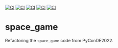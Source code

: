 [![CI](https://github.com/titoeb/space_game/workflows/unit-tests/badge.svg)](https://github.com/titoeb/space_game/actions/workflows/unit-tests.yml)
[![CI](https://github.com/titoeb/space_game/workflows/mypy/badge.svg)](https://github.com/titoeb/space_game/actions/workflows/mypy.yml)
[![CI](https://github.com/titoeb/space_game/workflows/flake-8/badge.svg)](https://github.com/titoeb/space_game/actions/workflows/flake-8.yml)
[![CI](https://github.com/titoeb/space_game/workflows/black/badge.svg)](https://github.com/titoeb/space_game/actions/workflows/black.yml)
[![CI](https://github.com/titoeb/space_game/workflows/isort/badge.svg)](https://github.com/titoeb/space_game/actions/workflows/isort.yml)





# space_game
Refactoring the `space_game` code from PyConDE2022.
